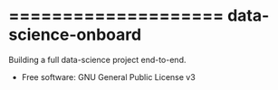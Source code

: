 ====================
data-science-onboard
====================

Building a full data-science project end-to-end.


* Free software: GNU General Public License v3
